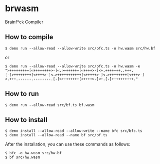 brwasm
====

Brainf*ck Compiler

How to compile
----

```
$ deno run --allow-read --allow-write src/bfc.ts -o hw.wasm src/hw.bf
```

or 

```
$ deno run --allow-read --allow-write src/bfc.ts -o hw.wasm -e ">+++++++++[<++++++++>-]<.>+++++++[<++++>-]<+.+++++++..+++.[-]>++++++++[<++++>-]<.>+++++++++++[<+++++>-]<.>++++++++[<+++>-]<.+++.------.--------.[-]>++++++++[<++++>-]<+.[-]++++++++++."
```

How to run
----

```
$ deno run --allow-read src/bf.ts bf.wasm
```

How to install
----

```
$ deno install --allow-read --allow-write --name bfc src/bfc.ts
$ deno install --allow-read --name bf src/bf.ts
```

After the installation, you can use these commands as follows:

```
$ bfc -o hw.wasm src/hw.bf
$ bf src/hw.wasm
```